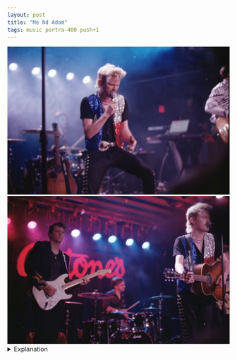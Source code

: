 ```yaml
---
layout: post
title: "Me Nd Adam"
tags: music portra-400 push+1
---
```


<div class="grid two">
	<img src="/assets/images/2023-07/2023-07-29-me-nd-adam-1.jpg" alt="Me Nd Adam" title="Me Nd Adam" />
	<img src="/assets/images/2023-07/2023-07-29-me-nd-adam-2.jpg" alt="Me Nd Adam" title="Me Nd Adam" />
</div>

<details>
	<summary>Explanation</summary>

	To close off single posts for this set of rolls is this pair of pictures from Me Nd Adam's album release at the end of July. Going into the show I honestly didn't know what to think of Me Nd Adam. I was actually there to see the openers Foxtales and KVN. That said, I really enjoyed Me Nd Adam and came out a fan for sure.<br><br>

	As is hopefully apparent from the pictures, Me Nd Adam fills a space that is in that sort of country Americana world with some definite rock and electronic stylings dotting their music. It's fun and vibrant, an altogether enjoyable and memorable show to be at.<br><br>

	Now onto the pictures. Chronologically these pictures are actually flipped, the first picture in this post happened later in the show than the second but I want to talk about them in this order to convey a sort of progression.<br><br>

	For this first picture, I really love the vibe and energy of the picture. It's a picture with a clear focal point on the main singer and frontman, Adam. The lights to the back are strong but softened by smoke. The smoke obscures the drummer. To the right, just out of frame, is the other main man, the "Me" in Me Nd Adam, Vince. Between Adam and Vince is the synth/keyboardist who's almost entirely consumed by the fuzz of the focus.<br><br>

	Personally, I think that this picture is really carried by the vibe. It's not a particularly sharp picture. Nor is it a particularly active or exciting picture except for the vibe. I find that the posing and the lack of sharpness works surprisingly works well here. The composition itself strongly focuses so there isn't as much of a distinct need for the sharpest image. By keeping Adam softer you can flow into the other portions of the picture while still being drawn to him. I'd say that as a vibe picture this matches that Mobley picture from last March or that Lena Luca picture from May however I don't think that's true. Yes the vibe is similar. Though I don't think this is necessarily a comparable image. With the strong white lights to the back obscured with smoke, it feels distinctly more stadium feeling even though this was shot indoors at Antone's. Additionally, both of those pictures are solely single point images. This picture has more complexity to it. The image it's based off necessarily has more going on in the background. That said, it's pushed far away in focus. Besides Vince, there's no distinctly focused areas. The softness very much gives a rounding effect. In all honesty if I were to actually meaningfully update this picture I'd crop Vince out. Because he's the only other point of real focus he pulls attention to the right. I'd be more ok with that if he were more in frame, but being so out of frame it feels unbalanced and detracts from the picture overall.<br><br>

	Assuming I did so, I still don't believe that this is a three point triangle composition. You could argue that Adam in the front and the drummer to the back left and keyboard and synth to the back right creates a triangle but that's more of a stretch than anything else. Besides Adam, there's simply not enough gravity to the other parts of the frame to call it a meaningfully triangle composition. It's very clearly a single point composition with some extra details. As I've said in the past, there's nothing wrong with a single point composition but it can be tricky to tell a powerful and meaningful story with one main focal point. However, I do think this works quite well. As I mentioned before, it has that sort of stadium vibe and feel to it. Yes the lighting is part of that. But also I think it's his vest. The red, white, and blue just gives off that larger than life, patriotic type feel. Additionally, I like that there are more details. It adds complexity without meaningfully distracting you as a viewer. It adds depth without necessarily forcing you to engage. It's an invitation to engage with the rest of the story but not a direct order.<br><br>

	In contrast, this second picture should be more overt in how I expect and want people to engage. This is clearly a three point composition. To me it reads from front to back, Adam then guitarist then drummer and Antone's logo last. I can also see an alternative viewing going directly from left to right, guitarist, drummer, then Adam. But I feel like this isn't as powerful or obvious of a reading of this picture.<br><br>

	The reason I believe this is because unlike the previous picture where there's a lot of softness throughout the entire frame, this picture is quite sharp up front. It then tapers going back until the drummer is quite soft. As a result I do think that it reads more front to back than left to right.<br><br>

	One note that I do appreciate is the comparative sharpness of the "Giddy Up" against the Antone's logo in the back. It's minor mainly because the Antone's logo is quite large, but I feel like that further sells the sharpness/softness divide in the picture.<br><br>

	While I do like this composition and the spacing feels about how I'd want it I do think that Adam's a bit too far to the right of the frame. Unfortunately, that's just a reality of how the stage was set up and where I was positioned. With a stationary mic stand there, he's never moving off that spot without also moving the mic and significantly changing the construction of the image. And while the guitarist can and did move during the set, it's not like the drummer can meaningfully. As a result, this composition will only ever adjust a little bit from this placement. And quite frankly I like the spacing between each of them. The only thing is that I'd love if Adam were just a smidge to the left. If he were to obscure that first hi hat to the right I think that'd be enough.<br><br>

	Thinking about these two pictures, which one do I like more? It's tough. I think both actually tell really cohesive and understandable stories. The first is perhaps more iconic and more timeless in some ways. It benefits from that evocation effect in a way the second doesn't quite. However, the second feels more grounded. There's a more specific sense of place and more of a sense of the band. Ultimately they're entirely different images that serve entirely different purposes. And that's why I wanted to highlight both of them. I find that individually they're entirely complete and meaningful pictures. However they work much better together in contrast. As a pair they can tell an even more complete and nuanced story than they can on their own.<br><br>

	This last point is one that I don't usually think about much in the process of taking pictures. Because I'm usually focused on individual images and trying to translate them, I rarely think holistically on the collection of images I'm creating. I don't think this is a bad thing. And quite frankly one thing I am doing more of now is being more broad with the types of images I aim for at different shows or spaces. This doesn't mean I'll always land on something like this pair. When I'm reviewing this roll, I'll talk a bit about the rest of the pictures of Me Nd Adam I took and how they interact with these two. Overall I don't think it's something I'll ever really think too heavily about in the moment. I never really know how many pictures I'll devote to any one show so it's not like I can plan it out. Quite frankly I'm not sure I'd want to. While yes, I am more of a planning and meticulous type photographer, I don't want to let go of reaction. There will always be pictures I miss. But I also always want to be available for pictures and images I don't expect too.
</details>
